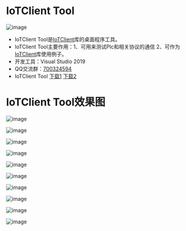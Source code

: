 
# IoTClient Tool 
![image](https://img.shields.io/github/license/alienwow/SnowLeopard.svg)
- IoTClient Tool是[IoTClient](https://github.com/zhaopeiym/IoTClient)库的桌面程序工具。
- IoTClient Tool主要作用：1、可用来测试Plc和相关协议的通信 2、可作为[IoTClient](https://github.com/zhaopeiym/IoTClient)库使用例子。
- 开发工具：Visual Studio 2019 
- QQ交流群：[700324594](https://jq.qq.com/?_wv=1027&k=tIRmmGbt)    
- IoTClient Tool [下载1](https://github.com/zhaopeiym/IoTClient.Examples/releases/download/1.0.3/IoTClient.exe) [下载2](https://download.haojima.net/api/IoTClient/Download) 

# IoTClient Tool效果图   
![image](https://user-images.githubusercontent.com/5820324/115138587-b7bebc80-a05f-11eb-9f7c-720a88bdca6e.png)  

![image](https://user-images.githubusercontent.com/5820324/115138592-bbeada00-a05f-11eb-9fc4-4b15a426cdb3.png)    

![image](https://user-images.githubusercontent.com/5820324/115138594-bd1c0700-a05f-11eb-8d4b-34a567669e3d.png)

![image](https://user-images.githubusercontent.com/5820324/115138596-bee5ca80-a05f-11eb-9878-9b05a4cfbc0b.png)  

![image](https://user-images.githubusercontent.com/5820324/115138597-c016f780-a05f-11eb-9d09-298a54f55266.png)  

![image](https://user-images.githubusercontent.com/5820324/115138600-c2795180-a05f-11eb-92b0-1a1d278c20c8.png)  

![image](https://user-images.githubusercontent.com/5820324/115138602-c3aa7e80-a05f-11eb-9cd7-be876735a26f.png)  

![image](https://user-images.githubusercontent.com/5820324/115138603-c5744200-a05f-11eb-9cdb-a222aa9b7b25.png)  

![image](https://user-images.githubusercontent.com/5820324/115138606-c73e0580-a05f-11eb-9ca1-5ece1bae8e71.png)  

![image](https://user-images.githubusercontent.com/5820324/115138607-c86f3280-a05f-11eb-83f1-d1706331406a.png) 
